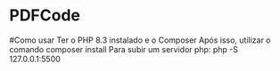 # PDFCode
#Como usar
Ter o PHP 8.3 instalado e o Composer
Após isso, utilizar o comando composer install
Para subir um servidor php: php -S 127.0.0.1:5500
